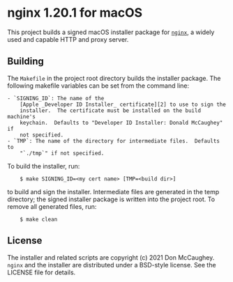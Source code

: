 nginx 1.20.1 for macOS
======================

This project builds a signed macOS installer package for [`nginx`][1], a
widely used and capable HTTP and proxy server.

[1]: http://nginx.org "nginx"

## Building

The `Makefile` in the project root directory builds the installer package.  The following
makefile variables can be set from the command line:

    - `SIGNING_ID`: The name of the 
        [Apple _Developer ID Installer_ certificate][2] to use to sign the 
        installer.  The certificate must be installed on the build machine's
        keychain.  Defaults to "Developer ID Installer: Donald McCaughey" if 
        not specified.
    - `TMP`: The name of the directory for intermediate files.  Defaults to 
        "`./tmp`" if not specified.

[2]: https://developer.apple.com/account/resources/certificates/list

To build the installer, run:

        $ make SIGNING_ID=<my cert name> [TMP=<build dir>]

to build and sign the installer.  Intermediate files are generated in the temp
directory; the signed installer package is written into the project root.  To 
remove all generated files, run:

        $ make clean

## License

The installer and related scripts are copyright (c) 2021 Don McCaughey.
`nginx` and the installer are distributed under a BSD-style license.
See the LICENSE file for details.

